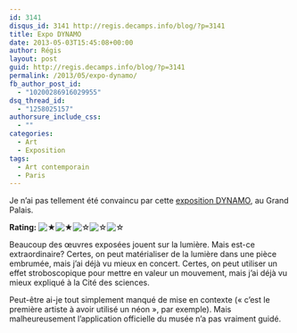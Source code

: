 ```yaml
---
id: 3141
disqus_id: 3141 http://regis.decamps.info/blog/?p=3141
title: Expo DYNAMO
date: 2013-05-03T15:45:08+00:00
author: Régis
layout: post
guid: http://regis.decamps.info/blog/?p=3141
permalink: /2013/05/expo-dynamo/
fb_author_post_id:
  - "10200286916029955"
dsq_thread_id:
  - "1258025157"
authorsure_include_css:
  - ""
categories:
  - Art
  - Exposition
tags:
  - Art contemporain
  - Paris
---
```

Je n’ai pas tellement été convaincu par cette [exposition DYNAMO](http://www.grandpalais.fr/fr/evenement/dynamo "DYNAMO au Grand Palais"), au Grand Palais.

**Rating:** ![&#9733;](http://regis.decamps.info/blog/wp-content/plugins/xavins-review-ratings/default/star.png "2/5")![&#9733;](http://regis.decamps.info/blog/wp-content/plugins/xavins-review-ratings/default/star.png "2/5")![&#9734;](http://regis.decamps.info/blog/wp-content/plugins/xavins-review-ratings/default/blank_star.png "2/5")![&#9734;](http://regis.decamps.info/blog/wp-content/plugins/xavins-review-ratings/default/blank_star.png "2/5")![&#9734;](http://regis.decamps.info/blog/wp-content/plugins/xavins-review-ratings/default/blank_star.png "2/5") 

Beaucoup des œuvres exposées jouent sur la lumière. Mais est-ce extraordinaire? Certes, on peut matérialiser de la lumière dans une pièce embrumée, mais j’ai déjà vu mieux en concert. Certes, on peut utiliser un effet stroboscopique pour mettre en valeur un mouvement, mais j’ai déjà vu mieux expliqué à la Cité des sciences.

Peut-être ai-je tout simplement manqué de mise en contexte (« c’est le première artiste à avoir utilisé un néon », par exemple). Mais malheureusement l’application officielle du musée n’a pas vraiment guidé.
